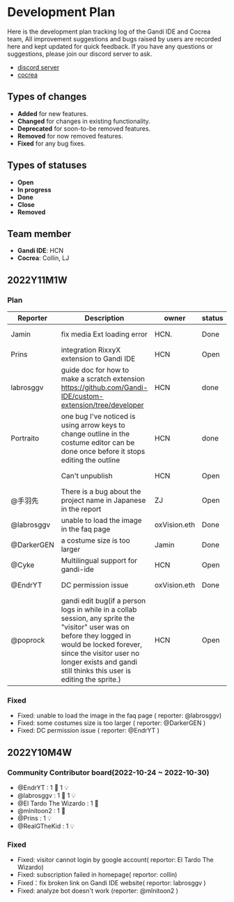 # Development Plan

Here is the development plan tracking log of the Gandi IDE and Cocrea team, All improvement suggestions and bugs raised by users are recorded here and kept updated for quick feedback. If you have any questions or suggestions, please join our discord server to ask.

- [discord server](https://discord.gg/QVUyFEQres)
- [cocrea](https://cocrea.world/)


## Types of changes

- **Added** for new features.
- **Changed** for changes in existing functionality.
- **Deprecated** for soon-to-be removed features.
- **Removed** for now removed features.
- **Fixed** for any bug fixes.

## Types of statuses

- **Open**
- **In progress**
- **Done**
- **Close**
- **Removed**

## Team member

- **Gandi IDE**: HCN
- **Cocrea**: Collin, LJ

## 2022Y11M1W
### Plan

| Reporter      | Description   | owner         | status        | deadline      | created_at |
| ------------- | ------------- | ------------- | ------------- | ------------- | ---------- |
| Jamin  | fix media Ext loading error  | HCN.  | Done  |2022-10-30| |
| Prins  | integration RixxyX extension to Gandi IDE  | HCN  | Open  |2022-11-14| |
| labrosggv  | guide doc for how to make a scratch extension https://github.com/Gandi-IDE/custom-extension/tree/developer  | HCN  | done  |2022-11-04| |
| Portraito  | one bug I've noticed is using arrow keys to change outline in the costume editor can be done once before it stops editing the outline  | HCN  | done  |2022-11-04| |
|| Can't unpublish  | HCN  | Open  |2022-11-02| 2011-10-31 |
| @手羽先  | There is a bug about the project name in Japanese in the report  | ZJ  | Open  |2022-11-02| 2022-10-31 |
| @labrosggv  | unable to load the image in the faq page  | oxVision.eth  | Done  |2022-11-01| 2022-11-1 |
| @DarkerGEN  | a costume size is too larger    | Jamin  | Done  |2022-11-03| 2022-11-04 |
| @Cyke  | Multilingual support for gandi-ide    | HCN  | Open  |2022-11-06| TBD. |
| @EndrYT  | DC permission issue | oxVision.eth  | Done  |2022-11-06| 2022-11-06 |
| @poprock  | gandi edit bug(if a person logs in while in a collab session, any sprite the "visitor" user was on before they logged in would be locked forever, since the visitor user no longer exists and gandi still thinks this user is editing the sprite.) | HCN  | Open  |2022-11-15|  |


### Fixed
- Fixed: unable to load the image in the faq page ( reporter: @labrosggv)
- Fixed: some costumes size is too larger ( reporter: @DarkerGEN )
- Fixed: DC permission issue ( reporter: @EndrYT )


## 2022Y10M4W

### Community Contributor board(2022-10-24 ~ 2022-10-30)
- @EndrYT :  1 🐛  1 💡
- @labrosggv : 1 🐛  1 💡
- @El Tardo The Wizardo : 1 🐛
- @mlnitoon2 : 1 🐛
- @Prins : 1 💡
- @RealGTheKid : 1 💡


### Fixed
- Fixed: visitor cannot login by google account( reportor: El Tardo The Wizardo)
- Fixed: subscription failed in homepage( reportor: collin)
- Fixed：fix broken link on Gandi IDE website( reportor: labrosggv )
- Fixed: analyze bot doesn't work (reporter: @mlnitoon2 )
